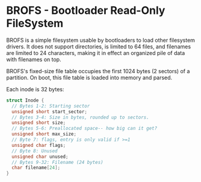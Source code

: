 # BROFS - Bootloader Read-Only FileSystem

BROFS is a simple filesystem usable by bootloaders to load other filesystem drivers. It does not support directories, is limited to 64 files, and filenames are limited to 24 characters, making it in effect an organized pile of data with filenames on top.

BROFS's fixed-size file table occupies the first 1024 bytes (2 sectors) of a partition. On boot, this file table is loaded into memory and parsed.

Each inode is 32 bytes:

```c
struct Inode {
  // Bytes 1-2: Starting sector
  unsigned short start_sector;
  // Bytes 3-4: Size in bytes, rounded up to sectors.
  unsigned short size;
  // Bytes 5-6: Preallocated space-- how big can it get?
  unsigned short max_size;
  // Byte 7: flags, entry is only valid if >=1
  unsigned char flags;
  // Byte 8: Unused
  unsigned char unused;
  // Bytes 9-32: Filename (24 bytes)
  char filename[24];
}
```
